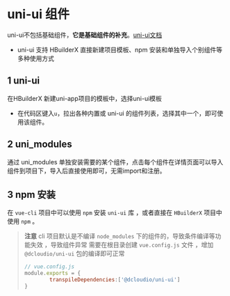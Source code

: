 # uni-ui 组件

uni-ui不包括基础组件，**它是基础组件的补充**。[uni-ui文档](https://uniapp.dcloud.io/component/README?id=uniui)

- uni-ui 支持 HBuilderX 直接新建项目模板、npm 安装和单独导入个别组件等多种使用方式

## 1 uni-ui

在HBuilderX 新建uni-app项目的模板中，选择uni-ui模板

- 在代码区键入`u`，拉出各种内置或 uni-ui 的组件列表，选择其中一个，即可使用该组件。

## 2 uni_modules

通过 uni_modules 单独安装需要的某个组件，点击每个组件在详情页面可以导入组件到项目下，导入后直接使用即可，无需import和注册。

## 3 npm 安装

在 `vue-cli` 项目中可以使用 `npm` 安装 `uni-ui` 库 ，或者直接在 `HBuilderX` 项目中使用 `npm` 。

> **注意** cli 项目默认是不编译 `node_modules` 下的组件的，导致条件编译等功能失效 ，导致组件异常 需要在根目录创建 `vue.config.js` 文件 ，增加 `@dcloudio/uni-ui` 包的编译即可正常
>
> ```javascript
> // vue.config.js
> module.exports = {
>         transpileDependencies:['@dcloudio/uni-ui']
> }
> ```
